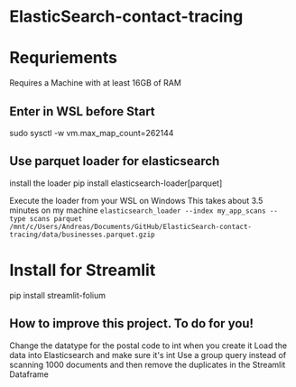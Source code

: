 # ElasticSearch-contact-tracing

# Requriements
Requires a Machine with at least 16GB of RAM

## Enter in WSL before Start
sudo sysctl -w vm.max_map_count=262144

## Use parquet loader for elasticsearch
install the loader
pip install elasticsearch-loader[parquet]

Execute the loader from your WSL on Windows
This takes about 3.5 minutes on my machine
```elasticsearch_loader --index my_app_scans --type scans parquet /mnt/c/Users/Andreas/Documents/GitHub/ElasticSearch-contact-tracing/data/businesses.parquet.gzip```


# Install for Streamlit
pip install streamlit-folium


## How to improve this project. To do for you!
Change the datatype for the postal code to int when you create it
Load the data into Elasticsearch and make sure it's int
Use a group query instead of scanning 1000 documents and then remove the duplicates in the Streamlit Dataframe